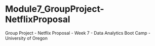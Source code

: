 # Module7_GroupProject-NetflixProposal
Group Project - Netflix Proposal - Week 7 - Data Analytics Boot Camp - University of Oregon
